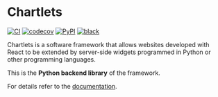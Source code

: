 # Chartlets 

[![CI](https://github.com/bcdev/chartlets/actions/workflows/backend-ci.yml/badge.svg)](https://github.com/bcdev/chartlets/actions/workflows/backend-ci.yml)
[![codecov](https://codecov.io/gh/bcdev/chartlets/graph/badge.svg?token=zJBPMFvnpg&flag=backend)](https://codecov.io/gh/bcdev/chartlets)
[![PyPI](https://img.shields.io/pypi/v/chartlets)](https://pypi.org/project/chartlets/)
[![black](https://img.shields.io/badge/code%20style-black-000000.svg)](https://github.com/psf/black)

Chartlets is a software framework that allows websites developed with
React to be extended by server-side widgets programmed in Python or other
programming languages. 

This is the **Python backend library** of the framework.

For details refer to the [documentation](https://bcdev.github.io/chartlets/).
